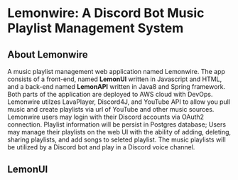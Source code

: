 # Lemonwire: A Discord Bot Music Playlist Management System

## About Lemonwire

A music playlist management web application named Lemonwire. The app consists of a front-end, named **LemonUI** written in Javascript and HTML, and a back-end named **LemonAPI** written in Java8 and Spring framework. Both parts of the application are deployed to AWS cloud with DevOps. Lemonwire utilzes LavaPlayer, Discord4J, and YouTube API to allow you pull music and create playlists via url of YouTube and other music sources. Lemonwire users may login with their Discord accounts via OAuth2 connection. Playlist information will be persist in Postgres database; Users may manage their playlists on the web UI with the ability of adding, deleting, sharing playlists, and add songs to seleted playlist. The music playlists will be utilized by a Discord bot and play in a Discord voice channel.

## LemonUI
